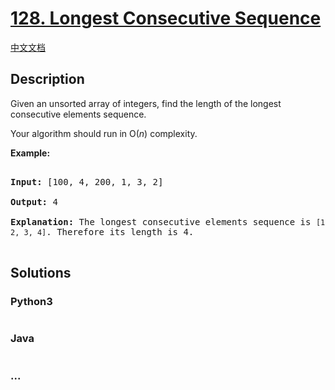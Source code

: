# [128. Longest Consecutive Sequence](https://leetcode.com/problems/longest-consecutive-sequence)

[中文文档](/solution/0100-0199/0128.Longest%20Consecutive%20Sequence/README.md)

## Description

<p>Given an unsorted array of integers, find the length of the longest consecutive elements sequence.</p>

<p>Your algorithm should run in O(<em>n</em>) complexity.</p>

<p><strong>Example:</strong></p>

<pre>

<strong>Input:</strong>&nbsp;[100, 4, 200, 1, 3, 2]

<strong>Output:</strong> 4

<strong>Explanation:</strong> The longest consecutive elements sequence is <code>[1, 2, 3, 4]</code>. Therefore its length is 4.

</pre>

## Solutions

<!-- tabs:start -->

### **Python3**

```python

```

### **Java**

```java

```

### **...**

```

```

<!-- tabs:end -->
